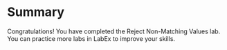 # Summary

Congratulations! You have completed the Reject Non-Matching Values lab. You can practice more labs in LabEx to improve your skills.
